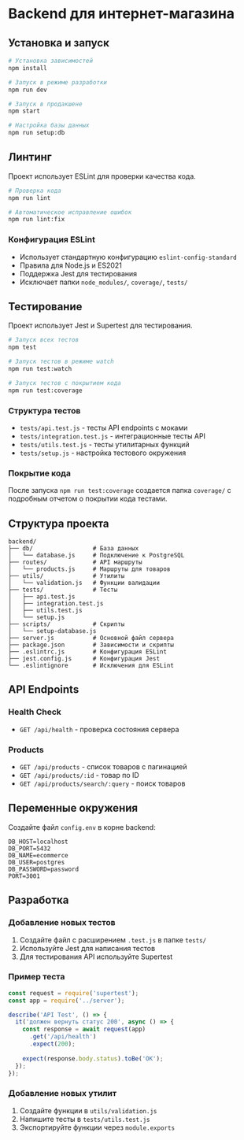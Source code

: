 # Backend для интернет-магазина

## Установка и запуск

```bash
# Установка зависимостей
npm install

# Запуск в режиме разработки
npm run dev

# Запуск в продакшене
npm start

# Настройка базы данных
npm run setup:db
```

## Линтинг

Проект использует ESLint для проверки качества кода.

```bash
# Проверка кода
npm run lint

# Автоматическое исправление ошибок
npm run lint:fix
```

### Конфигурация ESLint

- Использует стандартную конфигурацию `eslint-config-standard`
- Правила для Node.js и ES2021
- Поддержка Jest для тестирования
- Исключает папки `node_modules/`, `coverage/`, `tests/`

## Тестирование

Проект использует Jest и Supertest для тестирования.

```bash
# Запуск всех тестов
npm test

# Запуск тестов в режиме watch
npm run test:watch

# Запуск тестов с покрытием кода
npm run test:coverage
```

### Структура тестов

- `tests/api.test.js` - тесты API endpoints с моками
- `tests/integration.test.js` - интеграционные тесты API
- `tests/utils.test.js` - тесты утилитарных функций
- `tests/setup.js` - настройка тестового окружения

### Покрытие кода

После запуска `npm run test:coverage` создается папка `coverage/` с подробным отчетом о покрытии кода тестами.

## Структура проекта

```
backend/
├── db/                 # База данных
│   └── database.js     # Подключение к PostgreSQL
├── routes/             # API маршруты
│   └── products.js     # Маршруты для товаров
├── utils/              # Утилиты
│   └── validation.js   # Функции валидации
├── tests/              # Тесты
│   ├── api.test.js
│   ├── integration.test.js
│   ├── utils.test.js
│   └── setup.js
├── scripts/            # Скрипты
│   └── setup-database.js
├── server.js           # Основной файл сервера
├── package.json        # Зависимости и скрипты
├── .eslintrc.js        # Конфигурация ESLint
├── jest.config.js      # Конфигурация Jest
└── .eslintignore       # Исключения для ESLint
```

## API Endpoints

### Health Check
- `GET /api/health` - проверка состояния сервера

### Products
- `GET /api/products` - список товаров с пагинацией
- `GET /api/products/:id` - товар по ID
- `GET /api/products/search/:query` - поиск товаров

## Переменные окружения

Создайте файл `config.env` в корне backend:

```env
DB_HOST=localhost
DB_PORT=5432
DB_NAME=ecommerce
DB_USER=postgres
DB_PASSWORD=password
PORT=3001
```

## Разработка

### Добавление новых тестов

1. Создайте файл с расширением `.test.js` в папке `tests/`
2. Используйте Jest для написания тестов
3. Для тестирования API используйте Supertest

### Пример теста

```javascript
const request = require('supertest');
const app = require('../server');

describe('API Test', () => {
  it('должен вернуть статус 200', async () => {
    const response = await request(app)
      .get('/api/health')
      .expect(200);
    
    expect(response.body.status).toBe('OK');
  });
});
```

### Добавление новых утилит

1. Создайте функции в `utils/validation.js`
2. Напишите тесты в `tests/utils.test.js`
3. Экспортируйте функции через `module.exports` 